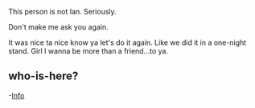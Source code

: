 This person is not Ian.
Seriously.

Don't make me ask you again.

It was nice ta nice know ya let's do it again. 
Like we did it in a one-night stand. 
Girl I wanna be more than a friend...to ya.

## who-is-here?

-[Info](who_is_here.md)
